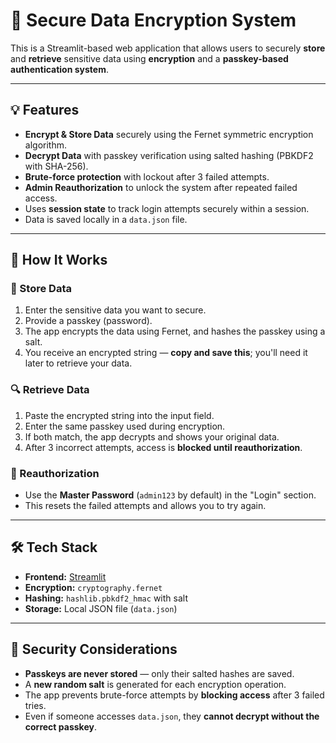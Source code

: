 # 🔐 Secure Data Encryption System

This is a Streamlit-based web application that allows users to securely **store** and **retrieve** sensitive data using **encryption** and a **passkey-based authentication system**.

---

## 💡 Features

- **Encrypt & Store Data** securely using the Fernet symmetric encryption algorithm.
- **Decrypt Data** with passkey verification using salted hashing (PBKDF2 with SHA-256).
- **Brute-force protection** with lockout after 3 failed attempts.
- **Admin Reauthorization** to unlock the system after repeated failed access.
- Uses **session state** to track login attempts securely within a session.
- Data is saved locally in a `data.json` file.

---

## 🚀 How It Works

### 📝 Store Data

1. Enter the sensitive data you want to secure.
2. Provide a passkey (password).
3. The app encrypts the data using Fernet, and hashes the passkey using a salt.
4. You receive an encrypted string — **copy and save this**; you'll need it later to retrieve your data.

### 🔍 Retrieve Data

1. Paste the encrypted string into the input field.
2. Enter the same passkey used during encryption.
3. If both match, the app decrypts and shows your original data.
4. After 3 incorrect attempts, access is **blocked until reauthorization**.

### 🔑 Reauthorization

- Use the **Master Password** (`admin123` by default) in the "Login" section.
- This resets the failed attempts and allows you to try again.

---

## 🛠️ Tech Stack

- **Frontend:** [Streamlit](https://streamlit.io/)
- **Encryption:** `cryptography.fernet`
- **Hashing:** `hashlib.pbkdf2_hmac` with salt
- **Storage:** Local JSON file (`data.json`)

---

## 🔐 Security Considerations

- **Passkeys are never stored** — only their salted hashes are saved.
- A **new random salt** is generated for each encryption operation.
- The app prevents brute-force attempts by **blocking access** after 3 failed tries.
- Even if someone accesses `data.json`, they **cannot decrypt without the correct passkey**.
